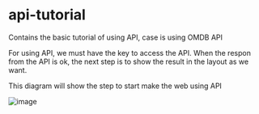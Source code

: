 # api-tutorial
Contains the basic tutorial of using API, case is using OMDB API

For using API, we must have the key to access the API.
When the respon from the API is ok, the next step is to show the result in the layout as we want.

This diagram will show the step to start make the web using API

![image](https://user-images.githubusercontent.com/37644705/187706644-370885c8-5e1e-4612-9230-486899703a6f.png)
